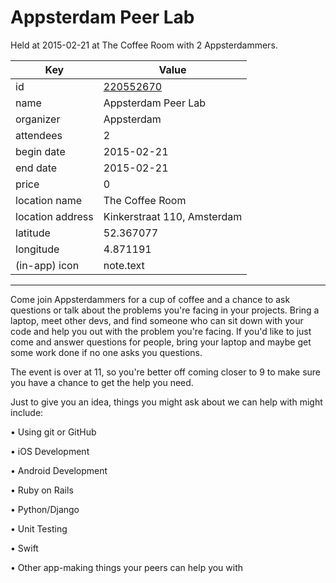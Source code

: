 # Appsterdam Peer Lab
Held at 2015-02-21 at The Coffee Room with 2 Appsterdammers.
        
|Key|Value
|---|---|
|id|[220552670](https://www.meetup.com/appsterdam/events/220552670/)|
|name|Appsterdam Peer Lab|
|organizer|Appsterdam|
|attendees|2|
|begin date|2015-02-21|
|end date|2015-02-21|
|price|0|
|location name|The Coffee Room|
|location address|Kinkerstraat 110, Amsterdam|
|latitude|52.367077|
|longitude|4.871191|
|(in-app) icon|note.text|

---

Come join Appsterdammers for a cup of coffee and a chance to ask questions or talk about the problems you're facing in your projects. Bring a laptop, meet other devs, and find someone who can sit down with your code and help you out with the problem you're facing. If you'd like to just come and answer questions for people, bring your laptop and maybe get some work done if no one asks you questions.

The event is over at 11, so you're better off coming closer to 9 to make sure you have a chance to get the help you need.

Just to give you an idea, things you might ask about we can help with might include:

• Using git or GitHub

• iOS Development

• Android Development

• Ruby on Rails

• Python/Django

• Unit Testing

• Swift

• Other app-making things your peers can help you with


